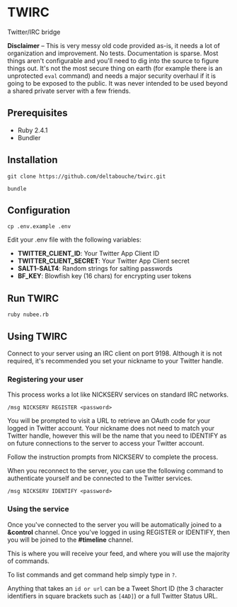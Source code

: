 # TWIRC

Twitter/IRC bridge

**Disclaimer** – This is very messy old code provided as-is, it needs a lot of organization and improvement. No tests. Documentation is sparse. Most things aren't configurable and you'll need to dig into the source to figure things out. It's not the most secure thing on earth (for example there is an unprotected `eval` command) and needs a major security overhaul if it is going to be exposed to the public. It was never intended to be used beyond a shared private server with a few friends.

## Prerequisites

* Ruby 2.4.1
* Bundler

## Installation

    git clone https://github.com/deltabouche/twirc.git

    bundle

## Configuration

    cp .env.example .env

Edit your .env file with the following variables:

* **TWITTER_CLIENT_ID**: Your Twitter App Client ID
* **TWITTER_CLIENT_SECRET**: Your Twitter App Client secret
* **SALT1**–**SALT4**: Random strings for salting passwords
* **BF_KEY**: Blowfish key (16 chars) for encrypting user tokens

## Run TWIRC

    ruby nubee.rb

## Using TWIRC

Connect to your server using an IRC client on port 9198. Although it is not required, it's recommended you set your nickname to your Twitter handle.

### Registering your user

This process works a lot like NICKSERV services on standard IRC networks. 

    /msg NICKSERV REGISTER <password>

You will be prompted to visit a URL to retrieve an OAuth code for your logged in Twitter account. Your nickname does not need to match your Twitter handle, however this will be the name that you need to IDENTIFY as on future connections to the server to access your Twitter account. 

Follow the instruction prompts from NICKSERV to complete the process.

When you reconnect to the server, you can use the following command to authenticate yourself and be connected to the Twitter services.

    /msg NICKSERV IDENTIFY <password>

### Using the service

Once you've connected to the server you will be automatically joined to a **&amp;control** channel. Once you've logged in using REGISTER or IDENTIFY, then you will be joined to the **#timeline** channel.

This is where you will receive your feed, and where you will use the majority of commands.

To list commands and get command help simply type in `?`.

Anything that takes an `id or url` can be a Tweet Short ID (the 3 character identifiers in square brackets such as `[4AD]`) or a full Twitter Status URL.
